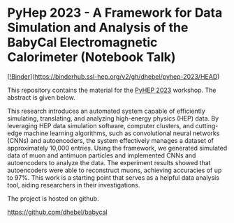 # PyHep 2023 - A Framework for Data Simulation and Analysis of the BabyCal Electromagnetic Calorimeter (Notebook Talk)

[[!Binder](https://binderhub.ssl-hep.org/badge_logo.svg)](https://binderhub.ssl-hep.org/v2/gh/dhebel/pyhep-2023/HEAD)

This repository contains the material for the [PyHEP 2023](https://indico.cern.ch/event/1252095/timetable/#1-a-framework-for-data-simulat) workshop. The abstract is given below.

This research introduces an automated system capable of efficiently simulating, translating, and analyzing high-energy physics (HEP) data. By leveraging HEP data simulation software, computer clusters, and cutting-edge machine learning algorithms, such as convolutional neural networks (CNNs) and autoencoders, the system effectively manages a dataset of approximately 10,000 entries.
Using the framework, we generated simulated data of muon and antimuon particles and implemented CNNs and autoencoders to analyze the data. The experiment results showed that autoencoders were able to reconstruct muons, achieving accuracies of up to 97%. This work is a starting point that serves as a helpful data analysis tool, aiding researchers in their investigations.

The project is hosted on github.

https://github.com/dhebel/babycal
